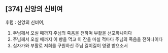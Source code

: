 ## [374] 신앙의 신비여

후렴 : 신앙의 신비여, 
1) 주님께서 오실 때까지 주님의 죽음을 전하며 부활을 선포하나이다
2) 주님께서 오실 때까지 이 빵을 먹고 이 잔을 마실 적마다 주님의 죽음을 전하나이다
3) 십자가와 부활로 저희를 구원하신 주님 길이길이 영광 받으소서
